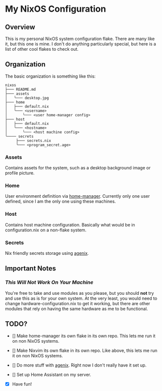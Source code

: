 # My NixOS Configuration

## Overview

This is my personal NixOS system configuration flake. There are many like it, but this one is mine. I don't do anything particularly special, but here is a list of other cool flakes to check out.

## Organization

The basic organization is something like this:

```
nixos
├─── README.md
├─── assets
│   ╰─── desktop.jpg
├─── home
│   ├─── default.nix
│   ╰─── <username>
│       ╰─── <user home-manager config>
├─── host
│   ├─── default.nix
│   ╰─── <hostname>
│       ╰─── <host machine config>
╰──── secrets
     ├─── secrets.nix
     ╰─── <program_secret.age>
```

### Assets

Contains assets for the system, such as a desktop background image or profile picture.

### Home

User environment definition via [home-manager](https://github.com/nix-community/home-manager). Currently only one user defined, since I am the only one using these machines.

### Host

Contains host machine configuration. Basically what would be in configuration.nix on a non-flake system.

### Secrets

Nix friendly secrets storage using [agenix](https://github.com/ryantm/agenix).

## Important Notes

### **_This Will Not Work On Your Machine_**

You're free to take and use modules as you please, but you should **not** try and use this as is for your own system. At the very least, you would need to change hardware-configuration.nix to get it working, but there are other modules that rely on having the same hardware as me to be functional.

## TODO?

- [] Make home-manager its own flake in its own repo. This lets me run it on non NixOS systems.

- [] Make Nixvim its own flake in its own repo. Like above, this lets me run it on non NixOS systems.

- [] Do more stuff with [agenix](https://github.com/ryantm/agenix). Right now I don't really have it set up.

- [] Set up Home Assistant on my server.

- [x] Have fun!
